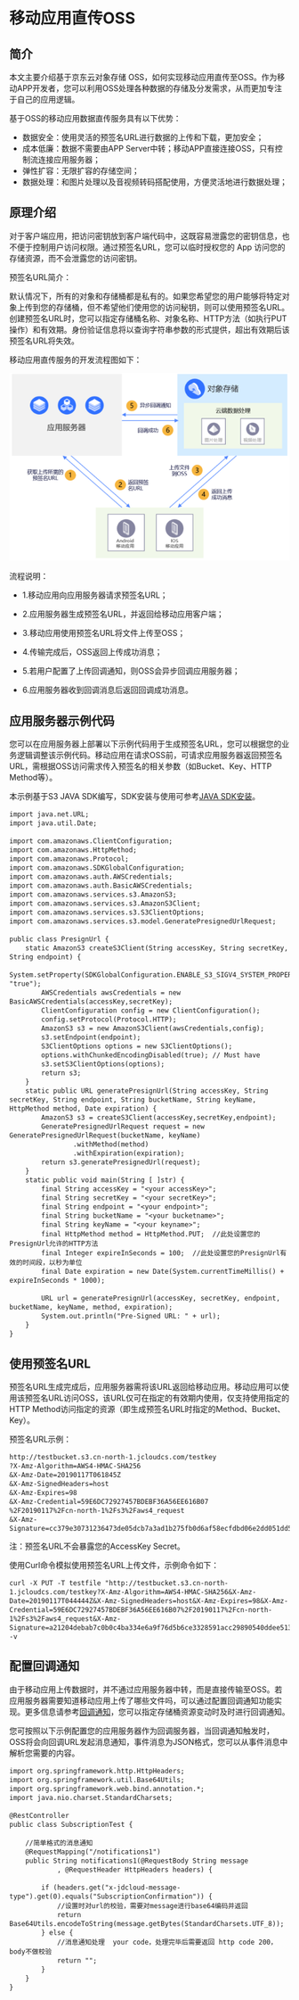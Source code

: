# 移动应用直传OSS

## 简介

本文主要介绍基于京东云对象存储 OSS，如何实现移动应用直传至OSS。作为移动APP开发者，您可以利用OSS处理各种数据的存储及分发需求，从而更加专注于自己的应用逻辑。

基于OSS的移动应用数据直传服务具有以下优势：

 - 数据安全：使用灵活的预签名URL进行数据的上传和下载，更加安全；
 - 成本低廉：数据不需要由APP Server中转；移动APP直接连接OSS，只有控制流连接应用服务器；
 - 弹性扩容：无限扩容的存储空间；
 - 数据处理：和图片处理以及音视频转码搭配使用，方便灵活地进行数据处理；

## 原理介绍

对于客户端应用，把访问密钥放到客户端代码中，这既容易泄露您的密钥信息，也不便于控制用户访问权限。通过预签名URL，您可以临时授权您的 App 访问您的存储资源，而不会泄露您的访问密钥。

预签名URL简介：

默认情况下，所有的对象和存储桶都是私有的。如果您希望您的用户能够将特定对象上传到您的存储桶，但不希望他们使用您的访问秘钥，则可以使用预签名URL。创建预签名URL时，您可以指定存储桶名称、对象名称、HTTP方法（如执行PUT操作）和有效期。身份验证信息将以查询字符串参数的形式提供，超出有效期后该预签名URL将失效。

移动应用直传服务的开发流程图如下：

![移动应用直传](../../../../image/Object-Storage-Service/OSS-104.png)

流程说明：

 - 1.移动应用向应用服务器请求预签名URL；
 
 - 2.应用服务器生成预签名URL，并返回给移动应用客户端；
 
 - 3.移动应用使用预签名URL将文件上传至OSS；
 
 - 4.传输完成后，OSS返回上传成功消息；
 
 - 5.若用户配置了上传回调通知，则OSS会异步回调应用服务器；
 
 - 6.应用服务器收到回调消息后返回回调成功消息。
 
## 应用服务器示例代码
 
您可以在应用服务器上部署以下示例代码用于生成预签名URL，您可以根据您的业务逻辑调整该示例代码。移动应用在请求OSS前，可请求应用服务器返回预签名URL，需根据OSS访问需求传入预签名的相关参数（如Bucket、Key、HTTP Method等）。

本示例基于S3 JAVA SDK编写，SDK安装与使用可参考[JAVA SDK安装]()。

```
import java.net.URL;
import java.util.Date;

import com.amazonaws.ClientConfiguration;
import com.amazonaws.HttpMethod;
import com.amazonaws.Protocol;
import com.amazonaws.SDKGlobalConfiguration;
import com.amazonaws.auth.AWSCredentials;
import com.amazonaws.auth.BasicAWSCredentials;
import com.amazonaws.services.s3.AmazonS3;
import com.amazonaws.services.s3.AmazonS3Client;
import com.amazonaws.services.s3.S3ClientOptions;
import com.amazonaws.services.s3.model.GeneratePresignedUrlRequest;

public class PresignUrl {
    static AmazonS3 createS3Client(String accessKey, String secretKey, String endpoint) {
        System.setProperty(SDKGlobalConfiguration.ENABLE_S3_SIGV4_SYSTEM_PROPERTY, "true");
        AWSCredentials awsCredentials = new BasicAWSCredentials(accessKey,secretKey);
        ClientConfiguration config = new ClientConfiguration();
        config.setProtocol(Protocol.HTTP);
        AmazonS3 s3 = new AmazonS3Client(awsCredentials,config);
        s3.setEndpoint(endpoint);
        S3ClientOptions options = new S3ClientOptions();
        options.withChunkedEncodingDisabled(true); // Must have
        s3.setS3ClientOptions(options);
        return s3;
    }
    static public URL generatePresignUrl(String accessKey, String secretKey, String endpoint, String bucketName, String keyName, HttpMethod method, Date expiration) {
        AmazonS3 s3 = createS3Client(accessKey,secretKey,endpoint);
        GeneratePresignedUrlRequest request = new GeneratePresignedUrlRequest(bucketName, keyName)
                .withMethod(method)
                .withExpiration(expiration);
        return s3.generatePresignedUrl(request);
    }
    static public void main(String [ ]str) {
        final String accessKey = "<your accessKey>";
        final String secretKey = "<your secretKey>";
        final String endpoint = "<your endpoint>";
        final String bucketName = "<your bucketname>";
        final String keyName = "<your keyname>";
        final HttpMethod method = HttpMethod.PUT;  //此处设置您的PresignUrl允许的HTTP方法
        final Integer expireInSeconds = 100;  //此处设置您的PresignUrl有效的时间段，以秒为单位
        final Date expiration = new Date(System.currentTimeMillis() + expireInSeconds * 1000);

        URL url = generatePresignUrl(accessKey, secretKey, endpoint, bucketName, keyName, method, expiration);
        System.out.println("Pre-Signed URL: " + url);
    }
}
```

## 使用预签名URL

预签名URL生成完成后，应用服务器需将该URL返回给移动应用。移动应用可以使用该预签名URL访问OSS，该URL仅可在指定的有效期内使用，仅支持使用指定的HTTP Method访问指定的资源（即生成预签名URL时指定的Method、Bucket、Key）。

预签名URL示例：

```
http://testbucket.s3.cn-north-1.jcloudcs.com/testkey
?X-Amz-Algorithm=AWS4-HMAC-SHA256
&X-Amz-Date=20190117T061845Z
&X-Amz-SignedHeaders=host
&X-Amz-Expires=98
&X-Amz-Credential=59E6DC72927457BDEBF36A56EE616B07
%2F20190117%2Fcn-north-1%2Fs3%2Faws4_request
&X-Amz-Signature=cc379e30731236473de05dcb7a3ad1b275fb0d6af58ecfdbd06e2dd051dd57ed
```

注：预签名URL不会暴露您的AccessKey Secret。

使用Curl命令模拟使用预签名URL上传文件，示例命令如下：

```
curl -X PUT -T testfile "http://testbucket.s3.cn-north-1.jcloudcs.com/testkey?X-Amz-Algorithm=AWS4-HMAC-SHA256&X-Amz-Date=20190117T044444Z&X-Amz-SignedHeaders=host&X-Amz-Expires=98&X-Amz-Credential=59E6DC72927457BDEBF36A56EE616B07%2F20190117%2Fcn-north-1%2Fs3%2Faws4_request&X-Amz-Signature=a21204debab7c0b0c4ba334e6a9f76d5b6ce3328591acc29890540ddee513dcf" -v
```

## 配置回调通知

由于移动应用上传数据时，并不通过应用服务器中转，而是直接传输至OSS。若应用服务器需要知道移动应用上传了哪些文件吗，可以通过配置回调通知功能实现。更多信息请参考[回调通知]()，您可以指定存储桶资源变动时及时进行回调通知。

您可按照以下示例配置您的应用服务器作为回调服务器，当回调通知触发时，OSS将会向回调URL发起消息通知，事件消息为JSON格式，您可以从事件消息中解析您需要的内容。

```
import org.springframework.http.HttpHeaders;
import org.springframework.util.Base64Utils;
import org.springframework.web.bind.annotation.*;
import java.nio.charset.StandardCharsets;

@RestController
public class SubscriptionTest {

    //简单格式的消息通知
    @RequestMapping("/notifications1")
    public String notifications1(@RequestBody String message
            , @RequestHeader HttpHeaders headers) {
		
        if (headers.get("x-jdcloud-message-type").get(0).equals("SubscriptionConfirmation")) {
			//设置时对url的校验，需要对message进行base64编码并返回
            return Base64Utils.encodeToString(message.getBytes(StandardCharsets.UTF_8));
        } else {
            //消息通知处理  your code，处理完毕后需要返回 http code 200，body不做校验
            return "";
        }
    }
}
```

